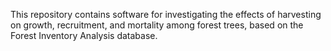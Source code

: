 This repository contains software for investigating the effects of harvesting on growth, recruitment, and mortality among forest trees, based on the Forest Inventory Analysis database. 
